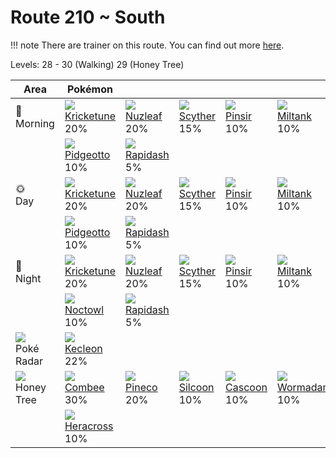 # Route 210 ~ South

!!! note
    There are trainer on this route. You can find out more [here](/trainer_changes/route_210__south/).

Levels: 28 - 30 (Walking) 29 (Honey Tree)

Area                           | Pokémon                           | &nbsp;                            | &nbsp;                            | &nbsp;                            | &nbsp;                            | &nbsp;                            
---                            | ---                               | ---                               | ---                               | ---                               | ---                               | ---                               
🌅<br>Morning                   | ![][402]<br> [Kricketune]<br> 20%| ![][274]<br> [Nuzleaf]<br> 20%   | ![][123]<br> [Scyther]<br> 15%   | ![][127]<br> [Pinsir]<br> 10%    | ![][241]<br> [Miltank]<br> 10%   | ![][128]<br> [Tauros]<br> 10%    
&nbsp;                         | ![][017]<br> [Pidgeotto]<br> 10% | ![][078]<br> [Rapidash]<br> 5%   
🌞<br>Day                       | ![][402]<br> [Kricketune]<br> 20%| ![][274]<br> [Nuzleaf]<br> 20%   | ![][123]<br> [Scyther]<br> 15%   | ![][127]<br> [Pinsir]<br> 10%    | ![][241]<br> [Miltank]<br> 10%   | ![][128]<br> [Tauros]<br> 10%    
&nbsp;                         | ![][017]<br> [Pidgeotto]<br> 10% | ![][078]<br> [Rapidash]<br> 5%   
🌙<br>Night                     | ![][402]<br> [Kricketune]<br> 20%| ![][274]<br> [Nuzleaf]<br> 20%   | ![][123]<br> [Scyther]<br> 15%   | ![][127]<br> [Pinsir]<br> 10%    | ![][241]<br> [Miltank]<br> 10%   | ![][128]<br> [Tauros]<br> 10%    
&nbsp;                         | ![][164]<br> [Noctowl]<br> 10%   | ![][078]<br> [Rapidash]<br> 5%   
![][poke-radar]<br> Poké Radar | ![][352]<br> [Kecleon]<br> 22%   
![][honey]<br> Honey Tree      | ![][415]<br> [Combee]<br> 30%    | ![][204]<br> [Pineco]<br> 20%    | ![][266]<br> [Silcoon]<br> 10%   | ![][268]<br> [Cascoon]<br> 10%   | ![][413]<br> [Wormadam]<br> 10%  | ![][414]<br> [Mothim]<br> 10%    
&nbsp;                         | ![][214]<br> [Heracross]<br> 10% 


[Pidgeotto]: /pokemon_changes/017/
[Rapidash]: /pokemon_changes/078/
[Scyther]: /pokemon_changes/123/
[Pinsir]: /pokemon_changes/127/
[Tauros]: /pokemon_changes/128/
[Noctowl]: /pokemon_changes/164/
[Pineco]: /pokemon_changes/204/
[Heracross]: /pokemon_changes/214/
[Miltank]: /pokemon_changes/241/
[Silcoon]: /pokemon_changes/266/
[Cascoon]: /pokemon_changes/268/
[Nuzleaf]: /pokemon_changes/274/
[Kecleon]: /pokemon_changes/352/
[Kricketune]: /pokemon_changes/402/
[Wormadam]: /pokemon_changes/413/
[Mothim]: /pokemon_changes/414/
[Combee]: /pokemon_changes/415/
[honey]: /img/items/honey.png
[poke-radar]: /img/items/poke-radar.png
[017]: /img/pokemon/017.png
[078]: /img/pokemon/078.png
[123]: /img/pokemon/123.png
[127]: /img/pokemon/127.png
[128]: /img/pokemon/128.png
[164]: /img/pokemon/164.png
[204]: /img/pokemon/204.png
[214]: /img/pokemon/214.png
[241]: /img/pokemon/241.png
[266]: /img/pokemon/266.png
[268]: /img/pokemon/268.png
[274]: /img/pokemon/274.png
[352]: /img/pokemon/352.png
[402]: /img/pokemon/402.png
[413]: /img/pokemon/413.png
[414]: /img/pokemon/414.png
[415]: /img/pokemon/415.png
